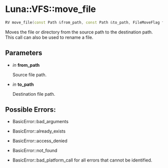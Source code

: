 # Luna::VFS::move_file

```c++
RV move_file(const Path &from_path, const Path &to_path, FileMoveFlag flags=FileMoveFlag::none)
```

Moves the file or directory from the source path to the destination path. This call can also be used to rename a file. 



## Parameters
* *in* **from_path**

    Source file path. 

* *in* **to_path**

    Destination file path. 

## Possible Errors:
* BasicError::bad_arguments

* BasicError::already_exists

* BasicError::access_denied

* BasicError::not_found

* BasicError::bad_platform_call for all errors that cannot be identified. 

